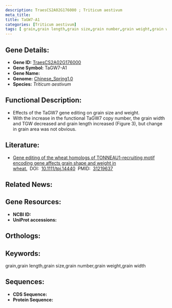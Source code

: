 ```yaml
---
description: TraesCS2A02G176000 ; Triticum aestivum
meta_title:
title: TaGW7-A1
categories: [Triticum aestivum]
tags: [ grain,grain length,grain size,grain number,grain weight,grain width ]
---
```


## Gene Details:
- **Gene ID:**	[TraesCS2A02G176000]()
- **Gene Symbol:** TaGW7-A1
- **Gene Name:** 
- **Genome:** [Chinese_Spring1.0]()
- **Species:** *Triticum aestivum*

## Functional Description:
   - Effects of the TaGW7 gene editing on grain size and weight.
   - With the increase in the functional TaGW7 copy number, the grain width and TGW decreased and grain length increased (Figure 3), but change in grain area was not obvious.

## Literature:
   - [Gene editing of the wheat homologs of TONNEAU1-recruiting motif encoding gene affects grain shape and weight in wheat.]( https://onlinelibrary.wiley.com/doi/10.1111/tpj.14440)&nbsp;&nbsp;DOI:&nbsp;&nbsp;[10.1111/tpj.14440](https://onlinelibrary.wiley.com/doi/10.1111/tpj.14440)&nbsp;&nbsp;PMID:&nbsp;&nbsp;[31219637](https://pubmed.ncbi.nlm.nih.gov/31219637/)

## Related News:

## Gene Resources:
- **NCBI ID:** [](https://www.ncbi.nlm.nih.gov/gene/?term=)
- **UniProt accessions:** [](https://www.uniprot.org/uniprotkb//entry)

## Orthologs:

## Keywords:
grain,grain length,grain size,grain number,grain weight,grain width

## Sequences:
- **CDS Sequence:**
- **Protein Sequence:**
